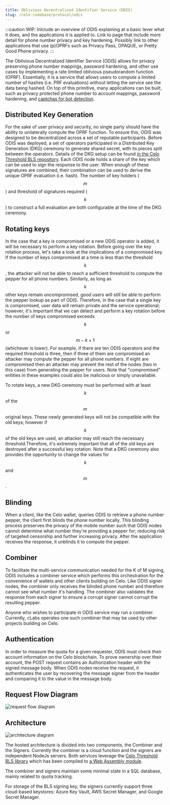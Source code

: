 ```yaml
---
title: Oblivious Decentralized Identifier Service (ODIS)
slug: /celo-codebase/protocol/odis
---
```


:::caution
WIP: Inlclude an overview of ODIS explaining at a basic lever what it does, and the applications it
is applied to. Link to page that include more detail for phone number privacy and key hardening.
Possibly link to other applications that use (p)OPRFs such as Privacy Pass, OPAQUE, or Pretty Good
Phone privacy.
:::

The Oblivious Decentralized Identifier Service (ODIS) allows for privacy preserving phone number mappings, password hardening, and other use cases by implementing a rate limited oblivious pseudorandom function (OPRF).
Essentially, it is a service that allows users to compute a limited number of hashes (i.e. PRF evaluations) without letting the service see the data being hashed.
On top of this primitive, many applications can be built, such as privacy protected phone number to account mappings, password hardening, and [captchas for bot detection](https://privacypass.github.io/).

## Distributed Key Generation

For the sake of user privacy and security, no single party should have the ability to unilaterally compute the OPRF function.
To ensure this, ODIS was designed to be decentralized across a set of reputable participants.
Before ODIS was deployed, a set of operators participated in a Distributed Key Generation (DKG) ceremony to generate shared secret, with its pieces split between the operators.
Details of the DKG setup can be found [in the Celo Threshold BLS repository](https://github.com/celo-org/celo-threshold-bls-rs).
Each ODIS node holds a share of the key which can be used to sign the response to the user.
When enough of these signatures are combined, their combination can be used to derive the unique OPRF evaluation (i.e. hash).
The number of key holders ($$m$$) and threshold of signatures required ($$k$$) to construct a full evaluation are both configurable at the time of the DKG ceremony.

## Rotating keys

<!-- Include a section about key resharing as well as rotation? -->

In the case that a key is compromised or a new ODIS operator is added, it will be necessary to perform a key rotation. Before going over the key rotation process, let's take a look at the implications of a compromised key. If the number of keys compromised at a time is less than the threshold $$k$$, the attacker will not be able to reach a sufficient threshold to compute the pepper for all phone numbers. Similarly, as long as $$k$$ other keys remain uncompromised, good users will still be able to perform the pepper lookup as part of ODIS. Therefore, in the case that a single key is compromised, user data will remain private and the service operational; however, it's important that we can detect and perform a key rotation before the number of keys compromised exceeds $$k$$ or $$m - k + 1$$ (whichever is lower). For example, if there are ten ODIS operators and the required threshold is three, then if three of them are compromised an attacker may compute the pepper for all phone numbers. If eight are compromised then an attacker may prevent the rest of the nodes (two in this case) from generating the pepper for users. Note that "compromised" entities in these examples could also be malicious or simply unavailable.

To rotate keys, a new DKG ceremony must be performed with at least $$k$$ of the $$m$$ original keys. These newly generated keys will not be compatible with the old keys; however if $$k$$ of the old keys are used, an attacker may still reach the necessary threshold.Therefore, it's extremely important that all of the old keys are destroyed after a successful key rotation. Note that a DKG ceremony also provides the opportunity to change the values for $$k$$ and $$m$$.

## Blinding

When a client, like the Celo wallet, queries ODIS to retrieve a phone number pepper, the client first blinds the phone number locally. This blinding process preserves the privacy of the mobile number such that ODIS nodes cannot determine what number they're providing a pepper for; reducing risk of targeted censorship and further increasing privacy. After the application receives the response, it unblinds it to compute the pepper.

## Combiner

To facilitate the multi-service communication needed for the K of M signing, ODIS includes a combiner service which performs this orchestration for the convenience of wallets and other clients building on Celo. Like ODIS signer nodes, the combiner only receives the blinded phone number and therefore cannot see what number it's handling. The combiner also validates the response from each signer to ensure a corrupt signer cannot corrupt the resulting pepper.

Anyone who wishes to participate in ODIS service may run a combiner. Currently, cLabs operates one such combiner that may be used by other projects building on Celo.

## Authentication

In order to measure the quota for a given requester, ODIS must check their account information on the Celo blockchain. To prove ownership over their account, the POST request contains an Authorization header with the signed message body. When ODIS nodes receive the request, it authenticates the user by recovering the message signer from the header and comparing it to the value in the message body.

## Request Flow Diagram

![request flow diagram](https://storage.googleapis.com/celo-website/docs/ODIS-flow-diagram.svg)

## Architecture

![architecture diagram](https://storage.googleapis.com/celo-website/docs/ODIS-architecture-diagram.svg)

The hosted architecture is divided into two components, the Combiner and the Signers. Currently the combiner is a cloud function and the signers are independent NodeJs servers. Both services leverage the [Celo Threshold BLS library](https://github.com/celo-org/celo-threshold-bls-rs) which has been compiled to [a Web Assembly module](https://github.com/celo-org/blind-threshold-bls-wasm).

The combiner and signers maintain some minimal state in a SQL database, mainly related to quota tracking.

For storage of the BLS signing key, the signers currently support three cloud-based keystores: Azure Key Vault, AWS Secret Manager, and Google Secret Manager.
